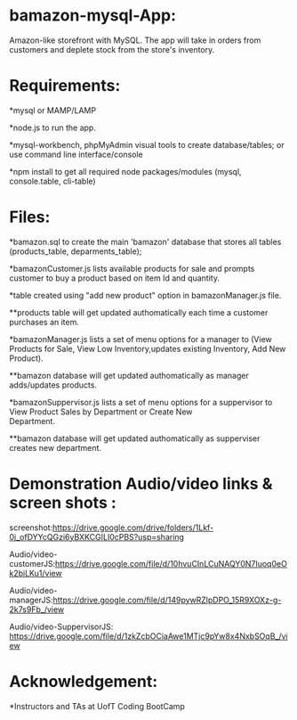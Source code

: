 # bamazon-mysql-App:
Amazon-like storefront with MySQL. 
The app will take in orders from customers and deplete stock from the store's inventory.

# Requirements:
  *mysql or MAMP/LAMP
  
  *node.js to run the app.
  
  *mysql-workbench, phpMyAdmin visual tools to create database/tables; or use command line interface/console
  
  *npm install to get all required node packages/modules (mysql, console.table, cli-table)
  
# Files:
  *bamazon.sql to create the main 'bamazon' database that stores all tables (products_table, deparments_table);
  
  *bamazonCustomer.js lists available products for sale and prompts customer to buy a product based on item Id and quantity.
  
  *table created using "add new product" option in bamazonManager.js file.

  **products table will get updated authomatically each time a customer purchases an item.

  *bamazonManager.js lists a set of menu options for a manager to (View Products for Sale, View Low Inventory,updates existing   Inventory, Add New Product).
  
  **bamazon database will get updated authomatically as manager adds/updates products.

  *bamazonSuppervisor.js lists a set of menu options for a suppervisor to View Product Sales by Department or Create New   
   Department.
   
  **bamazon database will get updated authomatically as supperviser creates new department.
   
# Demonstration Audio/video links & screen shots :
  screenshot:https://drive.google.com/drive/folders/1Lkf-0j_ofDYYcQGzi6yBXKCGILI0cPBS?usp=sharing
  
  Audio/video-customerJS:https://drive.google.com/file/d/10hvuCInLCuNAQY0N7Iuoq0eOk2biLKu1/view
  
  Audio/video-managerJS:https://drive.google.com/file/d/149pywRZlpDPO_15R9XOXz-g-2k7s9Fb_/view
  
  Audio/video-SuppervisorJS: https://drive.google.com/file/d/1zkZcbOCiaAwe1MTjc9pYw8x4NxbSOqB_/view
 
# Acknowledgement:
  *Instructors and TAs at UofT Coding BootCamp

  
  
  
  


